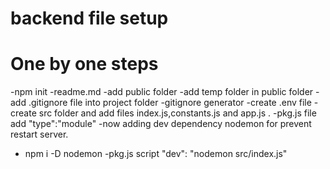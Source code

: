 # backend file setup 

# One by one steps
-npm init
-readme.md
-add public folder
-add temp folder in public folder
-add .gitignore file into project folder
-gitignore generator 
-create .env file
-create src folder and add files index.js,constants.js and app.js .
-pkg.js file add "type":"module"
-now adding dev dependency nodemon for prevent restart server.
- npm i -D nodemon
-pkg.js script "dev": "nodemon src/index.js"


